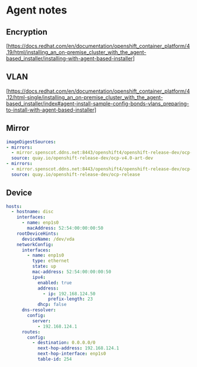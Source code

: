 # Agent notes

## Encryption

[https://docs.redhat.com/en/documentation/openshift_container_platform/4.19/html/installing_an_on-premise_cluster_with_the_agent-based_installer/installing-with-agent-based-installer]


## VLAN

[https://docs.redhat.com/en/documentation/openshift_container_platform/4.12/html-single/installing_an_on-premise_cluster_with_the_agent-based_installer/index#agent-install-sample-config-bonds-vlans_preparing-to-install-with-agent-based-installer]

## Mirror

```yaml
imageDigestSources:
- mirrors:
  - mirror.spenscot.ddns.net:8443/openshift4/openshift-release-dev/ocp-v4.0-art-dev
  source: quay.io/openshift-release-dev/ocp-v4.0-art-dev
- mirrors:
  - mirror.spenscot.ddns.net:8443/openshift4/openshift-release-dev/ocp-release
  source: quay.io/openshift-release-dev/ocp-release
```

## Device

```yaml
hosts: 
  - hostname: disc
    interfaces:
      - name: enp1s0
        macAddress: 52:54:00:00:00:50
    rootDeviceHints: 
      deviceName: /dev/vda
    networkConfig: 
      interfaces:
        - name: enp1s0
          type: ethernet
          state: up
          mac-address: 52:54:00:00:00:50
          ipv4:
            enabled: true
            address:
              - ip: 192.168.124.50
                prefix-length: 23
            dhcp: false
      dns-resolver:
        config:
          server:
            - 192.168.124.1
      routes:
        config:
          - destination: 0.0.0.0/0
            next-hop-address: 192.168.124.1
            next-hop-interface: enp1s0
            table-id: 254
```
